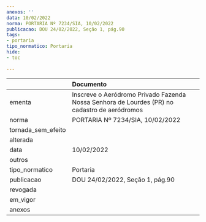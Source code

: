 ```yaml
---
anexos: ''
data: 10/02/2022
norma: PORTARIA Nº 7234/SIA, 10/02/2022
publicacao: DOU 24/02/2022, Seção 1, pág.90
tags:
- portaria
tipo_normatico: Portaria
hide: 
- toc 
 
---
```


|                    | Documento                                                                                    |
|:-------------------|:---------------------------------------------------------------------------------------------|
| ementa             | Inscreve o Aeródromo Privado Fazenda Nossa Senhora de Lourdes (PR) no cadastro de aeródromos |
| norma              | PORTARIA Nº 7234/SIA, 10/02/2022                                                             |
| tornada_sem_efeito |                                                                                              |
| alterada           |                                                                                              |
| data               | 10/02/2022                                                                                   |
| outros             |                                                                                              |
| tipo_normatico     | Portaria                                                                                     |
| publicacao         | DOU 24/02/2022, Seção 1, pág.90                                                              |
| revogada           |                                                                                              |
| em_vigor           |                                                                                              |
| anexos             |                                                                                              |